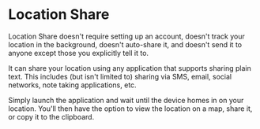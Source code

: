 Location Share
==============


Location Share doesn't require setting up an account, doesn't track your location in the background,
doesn't auto-share it, and doesn't send it to anyone except those you explicitly tell it to.

It can share your location using any application that supports sharing plain text. This includes
(but isn't limited to) sharing via SMS, email, social networks, note taking applications, etc.

Simply launch the application and wait until the device homes in on your location. You'll then have
the option to view the location on a map, share it, or copy it to the clipboard.
